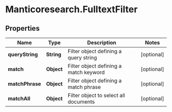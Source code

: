 # Manticoresearch.FulltextFilter

## Properties

Name | Type | Description | Notes
------------ | ------------- | ------------- | -------------
**queryString** | **String** | Filter object defining a query string | [optional] 
**match** | **Object** | Filter object defining a match keyword | [optional] 
**matchPhrase** | **Object** | Filter object defining a match phrase | [optional] 
**matchAll** | **Object** | Filter object to select all documents | [optional] 


